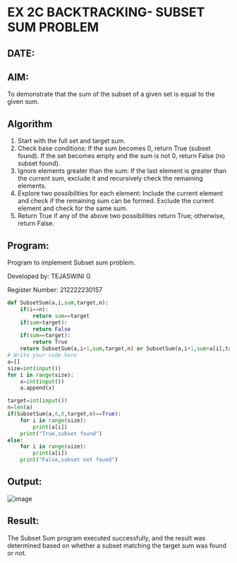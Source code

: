 # EX 2C BACKTRACKING- SUBSET SUM PROBLEM
## DATE:
## AIM:
To demonstrate that the sum of the subset of a given set is equal to the given sum.


## Algorithm
1. Start with the full set and target sum.
2. Check base conditions: If the sum becomes 0, return True (subset found). If the set becomes empty and the sum is not 0, return False (no subset found).
3. Ignore elements greater than the sum: If the last element is greater than the current sum, exclude it and recursively check the remaining elements.
4. Explore two possibilities for each element: Include the current element and check if the remaining sum can be formed. Exclude the current element and check for the same sum.
5. Return True if any of the above two possibilities return True; otherwise, return False.  

## Program:

Program to implement Subset sum problem.

Developed by: TEJASWINI G 

Register Number: 212222230157

```PYTHON
def SubsetSum(a,i,sum,target,n):
    if(i==n):
        return sum==target 
    if(sum>target):
        return False
    if(sum==target):
        return True
    return SubsetSum(a,i+1,sum,target,n) or SubsetSum(a,i+1,sum+a[i],target,n)
# Write your code here
a=[]
size=int(input())
for i in range(size):
    x=int(input())
    a.append(x)

target=int(input())
n=len(a)
if(SubsetSum(a,0,0,target,n)==True):
    for i in range(size):
        print(a[i])
    print("True,subset found")
else:
    for i in range(size):
        print(a[i])
    print("False,subset not found")
```
## Output:
![image](https://github.com/user-attachments/assets/ac9fa034-41f9-456b-89d2-ca9d5a60eefe)

## Result:
The Subset Sum program executed successfully, and the result was determined based on whether a subset matching the target sum was found or not.
